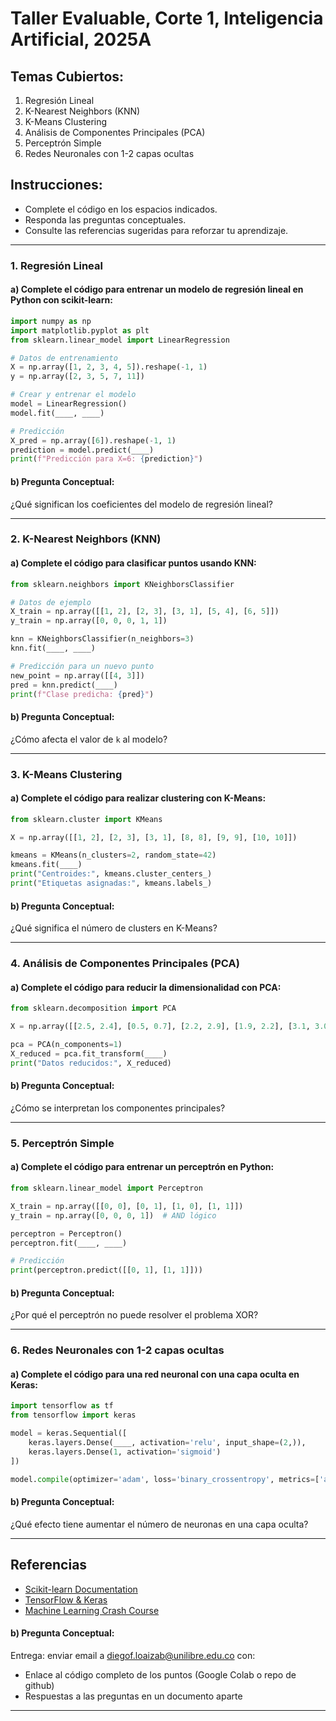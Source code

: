 # Taller Evaluable, Corte 1,  Inteligencia Artificial, 2025A

## Temas Cubiertos:
1. Regresión Lineal
2. K-Nearest Neighbors (KNN)
3. K-Means Clustering
4. Análisis de Componentes Principales (PCA)
5. Perceptrón Simple
6. Redes Neuronales con 1-2 capas ocultas

## Instrucciones:
- Complete el código en los espacios indicados.
- Responda las preguntas conceptuales.
- Consulte las referencias sugeridas para reforzar tu aprendizaje.

---

### 1. Regresión Lineal
#### a) Complete el código para entrenar un modelo de regresión lineal en Python con scikit-learn:
```python
import numpy as np
import matplotlib.pyplot as plt
from sklearn.linear_model import LinearRegression

# Datos de entrenamiento
X = np.array([1, 2, 3, 4, 5]).reshape(-1, 1)
y = np.array([2, 3, 5, 7, 11])

# Crear y entrenar el modelo
model = LinearRegression()
model.fit(____, ____)

# Predicción
X_pred = np.array([6]).reshape(-1, 1)
prediction = model.predict(____)
print(f"Predicción para X=6: {prediction}")
```

#### b) Pregunta Conceptual:
¿Qué significan los coeficientes del modelo de regresión lineal?

---

### 2. K-Nearest Neighbors (KNN)
#### a) Complete el código para clasificar puntos usando KNN:
```python
from sklearn.neighbors import KNeighborsClassifier

# Datos de ejemplo
X_train = np.array([[1, 2], [2, 3], [3, 1], [5, 4], [6, 5]])
y_train = np.array([0, 0, 0, 1, 1])

knn = KNeighborsClassifier(n_neighbors=3)
knn.fit(____, ____)

# Predicción para un nuevo punto
new_point = np.array([[4, 3]])
pred = knn.predict(____)
print(f"Clase predicha: {pred}")
```

#### b) Pregunta Conceptual:
¿Cómo afecta el valor de `k` al modelo?

---

### 3. K-Means Clustering
#### a) Complete el código para realizar clustering con K-Means:
```python
from sklearn.cluster import KMeans

X = np.array([[1, 2], [2, 3], [3, 1], [8, 8], [9, 9], [10, 10]])

kmeans = KMeans(n_clusters=2, random_state=42)
kmeans.fit(____)
print("Centroides:", kmeans.cluster_centers_)
print("Etiquetas asignadas:", kmeans.labels_)
```

#### b) Pregunta Conceptual:
¿Qué significa el número de clusters en K-Means?

---

### 4. Análisis de Componentes Principales (PCA)
#### a) Complete el código para reducir la dimensionalidad con PCA:
```python
from sklearn.decomposition import PCA

X = np.array([[2.5, 2.4], [0.5, 0.7], [2.2, 2.9], [1.9, 2.2], [3.1, 3.0]])

pca = PCA(n_components=1)
X_reduced = pca.fit_transform(____)
print("Datos reducidos:", X_reduced)
```

#### b) Pregunta Conceptual:
¿Cómo se interpretan los componentes principales?

---

### 5. Perceptrón Simple
#### a) Complete el código para entrenar un perceptrón en Python:
```python
from sklearn.linear_model import Perceptron

X_train = np.array([[0, 0], [0, 1], [1, 0], [1, 1]])
y_train = np.array([0, 0, 0, 1])  # AND lógico

perceptron = Perceptron()
perceptron.fit(____, ____)

# Predicción
print(perceptron.predict([[0, 1], [1, 1]]))
```

#### b) Pregunta Conceptual:
¿Por qué el perceptrón no puede resolver el problema XOR?

---

### 6. Redes Neuronales con 1-2 capas ocultas
#### a) Complete el código para una red neuronal con una capa oculta en Keras:
```python
import tensorflow as tf
from tensorflow import keras

model = keras.Sequential([
    keras.layers.Dense(____, activation='relu', input_shape=(2,)),
    keras.layers.Dense(1, activation='sigmoid')
])

model.compile(optimizer='adam', loss='binary_crossentropy', metrics=['accuracy'])
```

#### b) Pregunta Conceptual:
¿Qué efecto tiene aumentar el número de neuronas en una capa oculta?

---

## Referencias
- [Scikit-learn Documentation](https://scikit-learn.org/)
- [TensorFlow & Keras](https://www.tensorflow.org/)
- [Machine Learning Crash Course](https://developers.google.com/machine-learning/crash-course)

#### b) Pregunta Conceptual:
Entrega: enviar email a diegof.loaizab@unilibre.edu.co con:
- Enlace al código completo de los puntos (Google Colab o repo de github)
- Respuestas a las preguntas en un documento aparte

---
